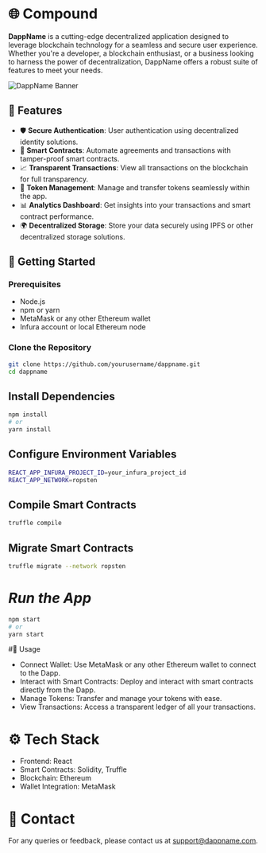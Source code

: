 # 🌐 **Compound**

**DappName** is a cutting-edge decentralized application designed to leverage blockchain technology for a seamless and secure user experience. Whether you're a developer, a blockchain enthusiast, or a business looking to harness the power of decentralization, DappName offers a robust suite of features to meet your needs.

![DappName Banner](https://github.com/user-attachments/assets/af0e35b0-5775-4f6d-8c11-c1f18721f2a4)


## 🌟 **Features**

- 🛡️ **Secure Authentication**: User authentication using decentralized identity solutions.
- 💼 **Smart Contracts**: Automate agreements and transactions with tamper-proof smart contracts.
- 📈 **Transparent Transactions**: View all transactions on the blockchain for full transparency.
- 🧾 **Token Management**: Manage and transfer tokens seamlessly within the app.
- 📊 **Analytics Dashboard**: Get insights into your transactions and smart contract performance.
- 🌍 **Decentralized Storage**: Store your data securely using IPFS or other decentralized storage solutions.

## 🚀 **Getting Started**

### **Prerequisites**

- Node.js
- npm or yarn
- MetaMask or any other Ethereum wallet
- Infura account or local Ethereum node

### **Clone the Repository**

```bash
git clone https://github.com/yourusername/dappname.git
cd dappname
```
## Install Dependencies

```bash
npm install
# or
yarn install
```
## Configure Environment Variables
```bash
REACT_APP_INFURA_PROJECT_ID=your_infura_project_id
REACT_APP_NETWORK=ropsten
```
## Compile Smart Contracts
```bash
truffle compile
```
## Migrate Smart Contracts
```bash
truffle migrate --network ropsten
```
# *Run the App*
```bash
npm start
# or
yarn start
```
#📱 Usage
- Connect Wallet: Use MetaMask or any other Ethereum wallet to connect to the Dapp.
- Interact with Smart Contracts: Deploy and interact with smart contracts directly from the Dapp.
- Manage Tokens: Transfer and manage your tokens with ease.
- View Transactions: Access a transparent ledger of all your transactions.

# ⚙️ Tech Stack
- Frontend: React
- Smart Contracts: Solidity, Truffle
- Blockchain: Ethereum
- Wallet Integration: MetaMask
# 📧 Contact
For any queries or feedback, please contact us at support@dappname.com.
